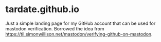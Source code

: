 # tardate.github.io

Just a simple landing page for my GitHub account that can be used for mastodon verification.
Borrowed the idea from  <https://til.simonwillison.net/mastodon/verifying-github-on-mastodon>.

